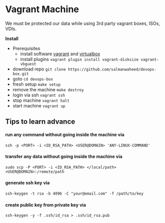 # Vagrant Machine

We must be protected our data while using 3rd party vagrant boxes, ISOs, VDIs.

**Install**

* Prerequisites
  * install software [vagrant](https://www.vagrantup.com/downloads.html) and [virtualbox](https://www.virtualbox.org/wiki/Downloads)
  * install plugins `vagrant plugin install vagrant-disksize vagrant-vbguest`
* download repo `git clone https://github.com/salmanwaheed/devops-box.git`
* goto `cd devops-box`
* fresh setup `make setup`
* remove the machine `make destroy`
* login via ssh `vagrant ssh`
* stop machine `vagrant halt`
* start machine `vagrant up`

## Tips to learn advance

#### run any command without going inside the machine via 

```ssh -p <PORT> -i <ID_RSA_PATH> <USER@DOMAIN> 'ANY-LINUX-COMMAND'```

#### transfer any data without going inside the machine via

```sudo scp -P <PORT> -i <ID_RSA_PATH> </local/path> <USER@DOMAIN>:/remote/path```

#### generate ssh key via

```ssh-keygen -t rsa -b 4096 -C "your@email.com" -f /path/to/key```

#### create public key from private key via

```ssh-keygen -y -f .ssh/id_rsa > .ssh/id_rsa.pub```
